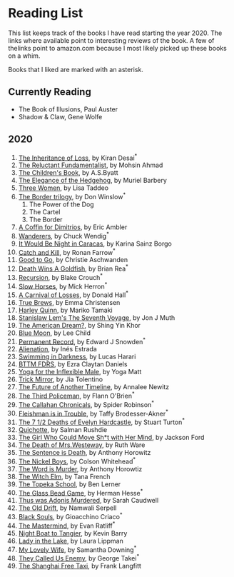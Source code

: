 # Reading List

This list keeps track of the books I have read starting the year 2020.
The links where available point to interesting reviews of the book. A few of thelinks point to amazon.com because I most likely picked up these books on a whim.

Books that I liked are marked with an asterisk.

## Currently Reading
* The Book of Illusions, Paul Auster
* Shadow & Claw, Gene Wolfe


## 2020
1. [The Inheritance of Loss](https://bookmarks.reviews/reviews/the-inheritance-of-loss/), by Kiran Desai<sup>\*</sup>
1. [The Reluctant Fundamentalist](https://lithub.com/why-every-american-should-read-the-relucant-fundamentalist/), by Mohsin Ahmad 
1. [The Children's Book](https://www.npr.org/2011/07/29/120058248/free-loves-discontents-a-s-byatts-children), by A.S.Byatt
1. [The Elegance of the Hedgehog](http://www.words-and-dirt.com/words/review-muriel-barberys-the-elegance-of-the-hedgehog/), by Muriel Barbery
1. [Three Women](https://www.npr.org/2019/07/08/739523657/debut-book-tells-of-the-real-life-longings-and-frustrations-of-three-women), by Lisa Taddeo
1. [The Border trilogy](https://www.npr.org/2019/03/03/698645059/the-border-is-shakespeare-for-our-times-seriously), by Don Winslow<sup>\*</sup>
    1. The Power of the Dog
    1. The Cartel
    1. The Border
1. [A Coffin for Dimitrios](https://blog.mcdaniel.edu/mysteryreviewsfa2017/1920-1939/a-coffin-for-dimitrios-by-eric-ambler-1938/), by Eric Ambler
1. [Wanderers](https://www.npr.org/2019/07/06/738974776/these-wanderers-are-heading-for-the-end-of-the-world), by Chuck Wendig<sup>\*</sup>
1. [It Would Be Night in Caracas](https://www.npr.org/2019/10/28/771313679/it-would-be-night-in-caracas-mourns-a-mother-and-a-country), by Karina Sainz Borgo
1. [Catch and Kill](https://www.npr.org/2019/10/11/768346770/in-catch-and-kill-ronan-farrow-offers-a-damning-portrait-of-a-conflicted-nbc), by Ronan Farrow<sup>\*</sup>
1. [Good to Go](https://www.amazon.com/Good-Go-Athlete-Strange-Recovery/dp/039325433X), by Christie Aschwanden 
1. [Death Wins A Goldfish](https://nerdsonearth.com/2020/05/uncommon-graphic-novel-death-wins-a-goldfish/), by Brian Rea<sup>\*</sup>
1. [Recursion](https://www.npr.org/2019/06/13/732035142/recursion-is-a-puzzle-box-of-time-travel-memory-and-death), by Blake Crouch<sup>\*</sup>
1. [Slow Horses](https://crimefictionlover.com/2014/03/slow-horses-2/), by Mick Herron<sup>\*</sup>
1. [A Carnival of Losses](https://thegeorgiareview.com/posts/on-a-carnival-of-losses-notes-nearing-ninety-by-donald-hall/), by Donald Hall<sup>\*</sup>
1. [True Brews](https://www.amazon.com/True-Brews-Craft-Fermented-Kombucha/dp/1607743388), by Emma Christensen
1. [Harley Quinn](https://www.britishfantasysociety.org/reviews/harley-quinn-breaking-glass-by-mariko-tamaki-and-steve-pugh-review/), by Mariko Tamaki
1. [Stanislaw Lem's The Seventh Voyage](https://www.npr.org/2019/10/04/766840876/the-seventh-voyage-takes-a-grand-journey-in-a-tiny-spaceship), by Jon J Muth
1. [The American Dream?](https://www.pastemagazine.com/comics/shing-yin-khor/rethink-an-iconic-pilgrimage-in-the-american-dream/), by Shing Yin Khor
1. [Blue Moon](https://www.nyjournalofbooks.com/book-review/blue-moon-jack-reacher-novel), by Lee Child
1. [Permanent Record](https://www.nyjournalofbooks.com/book-review/blue-moon-jack-reacher-novel), by Edward J Snowden<sup>\*</sup>
1. [Alienation](https://www.npr.org/2019/05/04/719655355/virtual-reality-eases-the-reality-of-natural-destruction-somewhat-in-alienation), by Inés Estrada
1. [Swimming in Darkness](https://www.npr.org/books/titles/755486162/swimming-in-darkness), by Lucas Harari 
1. [BTTM FDRS](https://www.npr.org/2019/06/27/736317209/of-tenants-and-tentacles-bttm-fdrs-confronts-gentrification-in-comic-horror-form), by Ezra Claytan Daniels
1. [Yoga for the Inflexible Male](https://www.amazon.com/Yoga-Inflexible-Male-How-Guide/dp/1984856944), by Yoga Matt 
1. [Trick Mirror](https://slate.com/culture/2019/08/jia-tolentino-book-review-trick-mirror-reflections-on-self-delusion.html), by Jia Tolentino 
1. [The Future of Another Timeline](https://comicyears.com/books/the-future-of-another-timeline-review/), by Annalee Newitz 
1. [The Third Policeman](http://www.bookslut.com/fiction/2003_12_001145.php), by Flann O'Brien<sup>\*<sup>
1. [The Callahan Chronicals](https://www.librarything.com/work/732408), by Spider Robinson<sup>\*</sup>
1. [Fleishman is in Trouble](https://www.npr.org/2019/06/18/733430304/fleishman-is-in-trouble-flips-expectations-upside-down), by Taffy Brodesser-Akner<sup>\*</sup>
1. [The 7 1/2 Deaths of Evelyn Hardcastle](https://crimefictionlover.com/2018/03/the-seven-deaths-of-evelyn-hardcastle/), by Stuart Turton<sup>\*</sup>
1. [Quichotte](https://www.npr.org/2019/09/07/755162016/if-salman-rushdies-quichotte-drives-you-nuts-thats-fine-its-meant-to/), by Salman Rushdie
1. [The Girl Who Could Move Sh\*t with Her Mind](https://nerdslikeme.co.uk/2019/06/17/review-the-girl-who-could-move-sht-with-her-mind-jackson-ford/), by Jackson Ford
1. [The Death of Mrs.Westeway](https://mbtb-books.blogspot.com/2019/05/the-death-of-mrs-westaway-by-ruth-ware.html/), by Ruth Ware
1. [The Sentence is Death](https://www.npr.org/2019/06/08/730580461/the-sentence-is-death-is-a-bracing-addition-to-any-beach-bag/), by Anthony Horowitz
1. [The Nickel Boys](https://www.npr.org/2019/07/18/740901819/for-the-nickel-boys-life-isnt-worth-five-cents/), by Colson Whitehead<sup>\*<sup>
1. [The Word is Murder](https://thecrimereview.com/2018/11/05/review-the-word-is-murder-by-anthony-horowitz/), by Anthony Horowtiz
1. [The Witch Elm](https://www.npr.org/2018/10/14/656989714/the-witch-elm-starts-slow-then-sucks-you-in/), by Tana French
1. [The Topeka School](https://www.fantasticfiction.com/l/ben-lerner/topeka-school.htm/), by Ben Lerner
1. [The Glass Bead Game](https://medium.com/@dailyflashpan/h-hesse-the-glass-bead-game-the-future-of-an-illusion-4d9f25bb1985/), by Herman Hesse<sup>\*</sup>
1. [Thus was Adonis Murdered](https://www.fantasticfiction.com/c/sarah-caudwell/thus-was-adonis-murdered.htm), by Sarah Caudwell
1. [The Old Drift](https://www.thenation.com/article/archive/namwali-serpell-the-old-drift-novel-review/), by Namwali Serpell
1. [Black Souls](https://www.fantasticfiction.com/c/gioacchino-criaco/black-souls.htm/), by Gioacchino Criaco<sup>\*</sup>
1. [The Mastermind](https://magazine.atavist.com/the-mastermind), by Evan Ratliff<sup>\*</sup>
1. [Night Boat to Tangier](https://www.npr.org/2019/09/20/762515226/take-a-dark-ride-on-the-night-boat-to-tangier/), by Kevin Barry
1. [Lady in the Lake](https://www.npr.org/2019/07/25/742220303/real-disappearances-are-the-premise-for-laura-lippmans-lady-in-the-lake/), by Laura Lippman
1. [My Lovely Wife](https://www.criminalelement.com/book-review-my-lovely-wife-samantha-downing/), by Samantha Downing<sup>\*</sup>
1. [They Called Us Enemy](https://www.npr.org/2019/07/17/742558996/george-takei-recalls-time-in-an-american-internment-camp-in-they-called-us-enemy), by George Takei<sup>\*</sup>
1. [The Shanghai Free Taxi](https://www.npr.org/2019/06/16/732365213/the-shanghai-free-taxi-delves-deep-into-chinas-troubles), by Frank Langfitt
